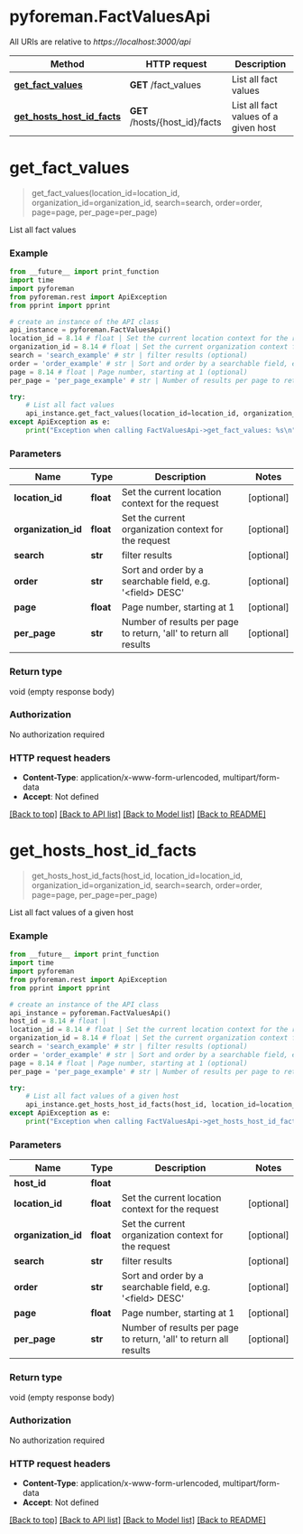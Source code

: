 # pyforeman.FactValuesApi

All URIs are relative to *https://localhost:3000/api*

Method | HTTP request | Description
------------- | ------------- | -------------
[**get_fact_values**](FactValuesApi.md#get_fact_values) | **GET** /fact_values | List all fact values
[**get_hosts_host_id_facts**](FactValuesApi.md#get_hosts_host_id_facts) | **GET** /hosts/{host_id}/facts | List all fact values of a given host


# **get_fact_values**
> get_fact_values(location_id=location_id, organization_id=organization_id, search=search, order=order, page=page, per_page=per_page)

List all fact values



### Example
```python
from __future__ import print_function
import time
import pyforeman
from pyforeman.rest import ApiException
from pprint import pprint

# create an instance of the API class
api_instance = pyforeman.FactValuesApi()
location_id = 8.14 # float | Set the current location context for the request (optional)
organization_id = 8.14 # float | Set the current organization context for the request (optional)
search = 'search_example' # str | filter results (optional)
order = 'order_example' # str | Sort and order by a searchable field, e.g. '<field> DESC' (optional)
page = 8.14 # float | Page number, starting at 1 (optional)
per_page = 'per_page_example' # str | Number of results per page to return, 'all' to return all results (optional)

try:
    # List all fact values
    api_instance.get_fact_values(location_id=location_id, organization_id=organization_id, search=search, order=order, page=page, per_page=per_page)
except ApiException as e:
    print("Exception when calling FactValuesApi->get_fact_values: %s\n" % e)
```

### Parameters

Name | Type | Description  | Notes
------------- | ------------- | ------------- | -------------
 **location_id** | **float**| Set the current location context for the request | [optional]
 **organization_id** | **float**| Set the current organization context for the request | [optional]
 **search** | **str**| filter results | [optional]
 **order** | **str**| Sort and order by a searchable field, e.g. &#39;&lt;field&gt; DESC&#39; | [optional]
 **page** | **float**| Page number, starting at 1 | [optional]
 **per_page** | **str**| Number of results per page to return, &#39;all&#39; to return all results | [optional]

### Return type

void (empty response body)

### Authorization

No authorization required

### HTTP request headers

 - **Content-Type**: application/x-www-form-urlencoded, multipart/form-data
 - **Accept**: Not defined

[[Back to top]](#) [[Back to API list]](../README.md#documentation-for-api-endpoints) [[Back to Model list]](../README.md#documentation-for-models) [[Back to README]](../README.md)

# **get_hosts_host_id_facts**
> get_hosts_host_id_facts(host_id, location_id=location_id, organization_id=organization_id, search=search, order=order, page=page, per_page=per_page)

List all fact values of a given host



### Example
```python
from __future__ import print_function
import time
import pyforeman
from pyforeman.rest import ApiException
from pprint import pprint

# create an instance of the API class
api_instance = pyforeman.FactValuesApi()
host_id = 8.14 # float |
location_id = 8.14 # float | Set the current location context for the request (optional)
organization_id = 8.14 # float | Set the current organization context for the request (optional)
search = 'search_example' # str | filter results (optional)
order = 'order_example' # str | Sort and order by a searchable field, e.g. '<field> DESC' (optional)
page = 8.14 # float | Page number, starting at 1 (optional)
per_page = 'per_page_example' # str | Number of results per page to return, 'all' to return all results (optional)

try:
    # List all fact values of a given host
    api_instance.get_hosts_host_id_facts(host_id, location_id=location_id, organization_id=organization_id, search=search, order=order, page=page, per_page=per_page)
except ApiException as e:
    print("Exception when calling FactValuesApi->get_hosts_host_id_facts: %s\n" % e)
```

### Parameters

Name | Type | Description  | Notes
------------- | ------------- | ------------- | -------------
 **host_id** | **float**|  |
 **location_id** | **float**| Set the current location context for the request | [optional]
 **organization_id** | **float**| Set the current organization context for the request | [optional]
 **search** | **str**| filter results | [optional]
 **order** | **str**| Sort and order by a searchable field, e.g. &#39;&lt;field&gt; DESC&#39; | [optional]
 **page** | **float**| Page number, starting at 1 | [optional]
 **per_page** | **str**| Number of results per page to return, &#39;all&#39; to return all results | [optional]

### Return type

void (empty response body)

### Authorization

No authorization required

### HTTP request headers

 - **Content-Type**: application/x-www-form-urlencoded, multipart/form-data
 - **Accept**: Not defined

[[Back to top]](#) [[Back to API list]](../README.md#documentation-for-api-endpoints) [[Back to Model list]](../README.md#documentation-for-models) [[Back to README]](../README.md)
